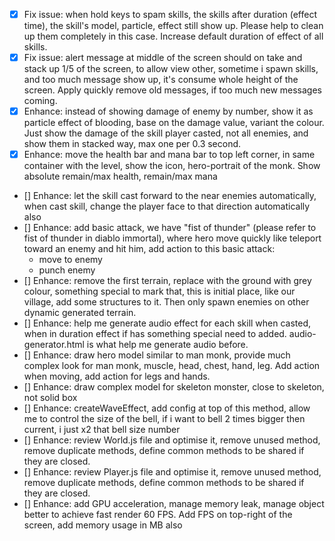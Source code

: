 - [x] Fix issue: when hold keys to spam skills, the skills after duration (effect time), the skill's model, particle, effect still show up. Please help to clean up them completely in this case. Increase default duration of effect of all skills.
- [x] Fix issue: alert message at middle of the screen should on take and stack up 1/5 of the screen, to allow view other, sometime i spawn skills, and too much message show up, it's consume whole height of the screen. Apply quickly remove old messages, if too much new messages coming.
- [x] Enhance: instead of showing damage of enemy by number, show it as particle effect of blooding, base on the damage value, variant the colour. Just show the damage of the skill player casted, not all enemies, and show them in stacked way, max one per 0.3 second.
- [x] Enhance: move the health bar and mana bar to top left corner, in same container with the level, show the icon, hero-portrait of the monk. Show absolute remain/max health, remain/max mana
- [] Enhance: let the skill cast forward to the near enemies automatically, when cast skill, change the player face to that direction automatically also
- [] Enhance: add basic attack, we have "fist of thunder" (please refer to fist of thunder in diablo immortal), where hero move quickly like teleport toward an enemy and hit him, add action to this basic attack:
    - move to enemy
    - punch enemy
- [] Enhance: remove the first terrain, replace with the ground with grey colour, something special to mark that, this is initial place, like our village, add some structures to it. Then only spawn enemies on other dynamic generated terrain.
- [] Enhance: help me generate audio effect for each skill when casted, when in duration effect if has something special need to added. audio-generator.html is what help me generate audio before.
- [] Enhance: draw hero model similar to man monk, provide much complex look for man monk, muscle, head, chest, hand, leg. Add action when moving, add action for legs and hands.
- [] Enhance: draw complex model for skeleton monster, close to skeleton, not solid box
- [] Enhance: createWaveEffect, add config at top of this method, allow me to control the size of the bell, if i want to bell 2 times bigger then current, i just x2 that bell size number
- [] Enhance: review World.js file and optimise it, remove unused method, remove duplicate methods, define common methods to be shared if they are closed.
- [] Enhance: review Player.js file and optimise it, remove unused method, remove duplicate methods, define common methods to be shared if they are closed.
- [] Enhance: add GPU acceleration, manage memory leak, manage object better to achieve fast render 60 FPS. Add FPS on top-right of the screen, add memory usage in MB also
